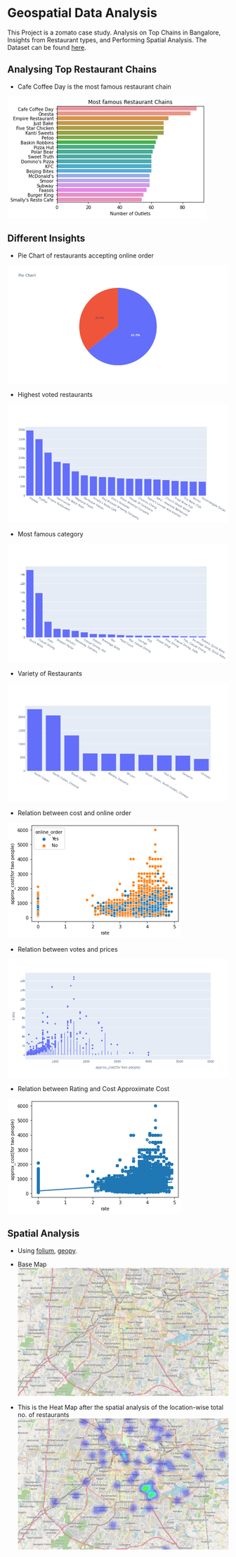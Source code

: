 # Geospatial Data Analysis 
This Project is a zomato case study. Analysis on Top Chains in Bangalore, Insights from Restaurant types, and Performing Spatial Analysis. The Dataset can be found [here](https://drive.google.com/file/d/15TOQkKCUSjxoAAtvkTAJatLR2t8_pC5P/view?usp=sharing).

## Analysing Top Restaurant Chains
- Cafe Coffee Day is the most famous restaurant chain

![](https://github.com/SiddhantGupta799/Geospatial-Data-Analysis/blob/main/Images/top%20restaurant%20chains.png)

## Different Insights 
- Pie Chart of restaurants accepting online order

![](https://github.com/SiddhantGupta799/Geospatial-Data-Analysis/blob/main/Images/accept%20online%20order.png)

- Highest voted restaurants

![](https://github.com/SiddhantGupta799/Geospatial-Data-Analysis/blob/main/Images/highest%20voted%20restaurant.png)

- Most famous category

![](https://github.com/SiddhantGupta799/Geospatial-Data-Analysis/blob/main/Images/most%20famous%20category.png)

- Variety of Restaurants

![](https://github.com/SiddhantGupta799/Geospatial-Data-Analysis/blob/main/Images/variety%20of%20restaurants.png)

- Relation between cost and online order

![](https://github.com/SiddhantGupta799/Geospatial-Data-Analysis/blob/main/Images/relation%20between%20cost%20and%20online%20order.png)

- Relation between votes and prices

![](https://github.com/SiddhantGupta799/Geospatial-Data-Analysis/blob/main/Images/relation%20between%20votes%20and%20price.png)

- Relation between Rating and Cost Approximate Cost

![](https://github.com/SiddhantGupta799/Geospatial-Data-Analysis/blob/main/Images/rating%20and%20cost%20approximation.png)

## Spatial Analysis
- Using [folium](https://pypi.org/project/folium/0.1.5/), [geopy](https://pypi.org/project/geopy/).
- Base Map
![](https://github.com/SiddhantGupta799/Geospatial-Data-Analysis/blob/main/Images/basemap.JPG)

- This is the Heat Map after the spatial analysis of the location-wise total no. of restaurants 
![](https://github.com/SiddhantGupta799/Geospatial-Data-Analysis/blob/main/Images/heatmap.JPG)

